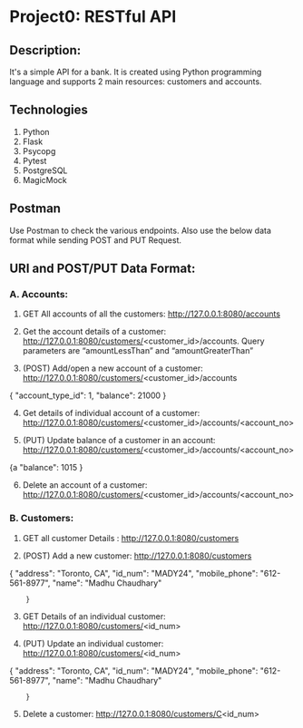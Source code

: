 # Project0: RESTful API

## Description:  
It's a simple API for a bank. It is created using Python programming language and supports 2 main resources: customers and accounts.

## Technologies
1. Python
2. Flask
3. Psycopg
4. Pytest
5. PostgreSQL
6. MagicMock

## Postman
Use Postman to check the various endpoints. Also use the below data format while sending POST and PUT Request.

## URI and POST/PUT Data Format:
### A. Accounts:
1. GET All accounts of all the customers: http://127.0.0.1:8080/accounts 

2. Get the account details of a customer: http://127.0.0.1:8080/customers/<customer_id>/accounts. 
Query parameters are “amountLessThan” and “amountGreaterThan”

3. (POST) Add/open a new account of a customer: http://127.0.0.1:8080/customers/<customer_id>/accounts 

{
    "account_type_id": 1,
    "balance": 21000
       }

4. Get details of individual account of a customer: http://127.0.0.1:8080/customers/<customer_id>/accounts/<account_no>

5. (PUT) Update balance of a customer in an account: http://127.0.0.1:8080/customers/<customer_id>/accounts/<account_no>

{a
    "balance": 1015
       }

6. Delete an account of a customer: http://127.0.0.1:8080/customers/<customer_id>/accounts/<account_no>

### B. Customers:

1. GET all customer Details : http://127.0.0.1:8080/customers

2. (POST) Add a new customer: http://127.0.0.1:8080/customers

{
            "address": "Toronto, CA",
            "id_num": "MADY24",
            "mobile_phone": "612-561-8977",
            "name": "Madhu Chaudhary"
          
        }

3.  GET Details of an individual customer: http://127.0.0.1:8080/customers/<id_num>

4. (PUT) Update an individual customer: http://127.0.0.1:8080/customers/<id_num>	

{
            "address": "Toronto, CA",
            "id_num": "MADY24",
            "mobile_phone": "612-561-8977",
            "name": "Madhu Chaudhary"
          
        }
        
5.  Delete a customer: http://127.0.0.1:8080/customers/C<id_num>

